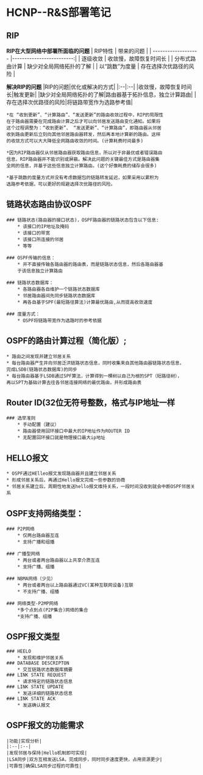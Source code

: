 # HCNP--R&S部署笔记
## RIP

**RIP在大型网络中部署所面临的问题**
| RIP特性             | 带来的问题               |
| ------------------- |-------------------------:|
| 逐级收敛            | 收敛慢，故障恢复时间长   |
| 分布式路由计算      | 缺少对全局网络拓扑的了解 |
| 以“跳数”为度量      | 存在选择次优路径的风险   |

**解决RIP的问题**
|RIP的问题|优化或解决的方式|
|:--|:--|
|收敛慢，故障恢复时间长|触发更新|
|缺少对全局网络拓扑的了解|路由器基于拓扑信息，独立计算路由|
|存在选择次优路径的风险|将链路带宽作为选路参考值|
	
	*在 “收到更新”、“计算路由”、“发送更新”的路由收敛过程中，RIP的局限性
	在于路由器需要在完成路由计算之后才可以向邻居发送路由变化通知。如果将
	这个过程调整为：“收到更新”、 “发送更新”、“计算路由”，即路由器从邻居
	收到路由更新后立刻向其他邻居路由器转发，然后再本地计算新的路由。这样
	的收敛方式可以大大降低全网路由收敛的时间。(计算耗费时间最多)

	*因为RIP路由器仅从邻居路由器获取路由信息，所以对于非最优或者错误路由
	信息，RIP路由器并不能识别或屏蔽。解决此问题的关键最佳方式是路由器集
	全网的信息，并基于这些信息独立计算路由。(这个好像耗费的储存会很多)

	*基于跳数的度量方式并没有考虑数据包的链路转发延迟，如果采用以累积为
	选路参考依据，可以更好的规避选择次优路径的风险。


## 链路状态路由协议OSPF
	
	### 链路状态(路由器的接口状态)，OSPF路由器的链路状态包含以下信息:
		* 该接口的IP地址及掩码
		* 该接口的带宽
		* 该接口所连接的邻居
		* 等等

	### OSPF传输的信息：
		* 并不直接传输各路由器的路由表，而是链路状态信息，然后各路由器基
		于该信息独立计算路由

	### 链路状态数据库：
		* 各路由器各自维护一个链路状态数据库
		* 邻居路由器间先同步链路状态数据库
		* 再各自基于SPF(最短路径算法)计算最优路由,从而提高收敛速度

	### 度量方式：
		* OSPF将链路带宽作为选路时的参考依据

## OSPF的路由计算过程（简化版）;
	
	* 路由之间发现并建立邻居关系
	* 每台路由器产生并向邻居泛洪链路状态信息，同时收集来自其他路由器链路状态信息，
	完成LSDB(链路状态数据库)的同步
	* 每台路由器基于LSDB通过SPF算法，计算得到一棵树以自己为根的SPT（短路径树），
	再以SPT为基础计算去往各邻居连接网络的最优路由，并形成路由表

## Router ID(32位无符号整数，格式与IP地址一样
	
	### 选举准则
		* 手动配置（建议）
		* 路由器使用回环接口中最大的IP地址作为ROUTER ID
		* 无配置回环接口就是物理接口最大ip地址

## HELLO报文

	* OSPF通过HElleo报文发现路由器并且建立邻居关系
	* 形成邻居关系后，再通过Hello报文完成一些参数的协商
	* 邻居关系建立后，周期性地发送hello报文维持关系，一段时间没收到就会中断OSPF邻居关系

## OSPF支持网络类型：
	### P2P网络
		* 仅两台路由器互连
		* 支持广播和组播

	### 广播型网络
		* 两台或者两台路由器以上共享介质互连
		* 支持广播、组播

	### NBMA网络（少见）
	 	* 两台或者两台以上路由器通过VC(某种互联网设备)互联
	 	* 不支持广播、组播

	### 网络类型-P2MP网络
		*多个点到点(P2P集合)网络的集合
		*支持广播、组播

## OSPF报文类型
	### HEELO
		* 发现和维护邻居关系
	### DATABASE DESCRIPTON
		* 交互链路状态数据库摘要
	### LINK STATE REQUEST 
		* 请求特定的链路状态信息
	### LINK STATE UPDATE
		* 发送详细的链路状态信息
	### LINK STATE ACK
		* 发送确认报文


## OSPF报文的功能需求
	|功能|实现分析|
	|:--|:--|
	|发现邻居与保持|Hello机制即可实现|
	|LSA同步|双方互相发送LSA，完成同步，同时同步速度更快，占用资源更少|
	|可靠性|确保LSA同步过程的可靠性|

